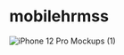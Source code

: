 # mobilehrmss


![iPhone 12 Pro Mockups (1)](https://github.com/loye22/HRMSmobileApp/assets/65570842/1540c772-1bce-4b32-9f30-4e11b978bd1e)
